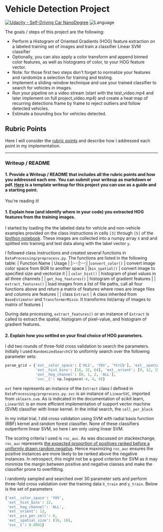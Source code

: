 # **Vehicle Detection Project**

[![Udacity - Self-Driving Car NanoDegree](https://s3.amazonaws.com/udacity-sdc/github/shield-carnd.svg)](http://www.udacity.com/drive)  ![Language](https://img.shields.io/badge/language-Python-green.svg)


The goals / steps of this project are the following:

* Perform a Histogram of Oriented Gradients (HOG) feature extraction on a labeled training set of images and train a classifier Linear SVM classifier
* Optionally, you can also apply a color transform and append binned color features, as well as histograms of color, to your HOG feature vector. 
* Note: for those first two steps don't forget to normalize your features and randomize a selection for training and testing.
* Implement a sliding-window technique and use your trained classifier to search for vehicles in images.
* Run your pipeline on a video stream (start with the test_video.mp4 and later implement on full project_video.mp4) and create a heat map of recurring detections frame by frame to reject outliers and follow detected vehicles.
* Estimate a bounding box for vehicles detected.

## Rubric Points
 Here I will consider the [rubric points](https://review.udacity.com/#!/rubrics/513/viewindividually) and describe how I addressed each point in my implementation.  

 ---
### Writeup / README

#### 1. Provide a Writeup / README that includes all the rubric points and how you addressed each one.  You can submit your writeup as markdown or pdf.  [Here](https://github.com/udacity/CarND-Vehicle-Detection/blob/master/writeup_template.md) is a template writeup for this project you can use as a guide and a starting point.  

You're reading it!

#### 1. Explain how (and identify where in your code) you extracted HOG features from the training images.
I started by loading the the labeled data for vehicle and non-vehicle examples provided on the class instructions in cells `[3]` through `[5]` of the [Ipython notebook](). These images are collected into a numpy array `X` and 
and splitted into training and test data along with the label vector `y`.

I followed class instructions and created several functions in `DataProcessing/preprocess.py`.  The functions are listed in the following table:
| Function Name |  Usage |
|:--:|:--:|
|`convert_color()` |  convert image color space from BGR to another space |
|`bin_spatial()` | convert image to specified size and vectorize it |
| `color_hist()` |   histogram of pixel values in all three channels |
| `get_hog_features()` | histogram of gradient features   |
| `extract_features()` | load images from a list of file paths, call all four functions above and return a matrix of features where rows are image files and columns are features  |
| class `Extract`  |  A class inherited from  `BaseEstimator` and `TransformerMixin`.  It transforms list/array of images to matrix of features |

During data processing, `extract_features()` or an instance of `Extract` is called to extract the spatial,
histogram of pixel-value, and histogram of gradient features.  

#### 2. Explain how you settled on your final choice of HOG parameters.

I did two rounds of three-fold cross validation to search the parameters.
Initially I used `RandomizedSearchCV` to uniformly search over the following parameter sets:
```python
param_grid = {'ext__color_space': ['HLS', 'YUV', 'YCrCb'], 'ext__spatial_size': [(16, 16), (32, 32), (64, 64)],
              'ext__hist_bins': [16, 32, 64], 'ext__orient': [9, 12, 15], 'ext__pix_per_cell': [4, 8, 12], 
              'ext__hog_channel': [0, 1, 2, 'ALL'],               
              'svc__C': np.logspace(-4, 4, 9)}
```
`ext` here represents an instance of the `Extract` class
I defined in `DataProcessing/preprocess.py`. `svc` is an instance of `LinearSVC`, imported from `sklearn.svm`.
As is indicated in the documentation of scikit learn, 
`LinearSVC` is an more efficient implementation of support vector machine (SVM) classifier with linear kernel.  In the initial search, the `cell_per_block`

In my initial trial, I did cross validation using SVM with radial basis function (RBF) kernel and 
random forest classifier. None of these classifiers outperform linear SVM, so here I am only using linear SVM.

The scoring criteria I used is `roc_auc`. As was discussed on stackexchange, `roc_auc` represents [the expected proportion of positives ranked before a uniformly drawn random negative](https://stats.stackexchange.com/questions/132777/what-does-auc-stand-for-and-what-is-it). Hence maximizing `roc_auc` ensures the positive instances are more likely to be ranked above the negative instances. In retrospect, this might not be a good criterion for SVM as it may minimize the margin between positive and negative classes and make the classifier prone to overfitting.  

I randomly sampled and searched over 30 parameter sets and perform three-fold cross validation over the training data `X_train` and `y_train`.  Below is the set of parameters 
```python
{'ext__color_space': 'YUV',
 'ext__hist_bins': 32,
 'ext__hog_channel': 'ALL',
 'ext__orient': 12,
 'ext__pix_per_cell': 8,
 'ext__spatial_size': (16, 16),
 'svc__C': 0.0001}
```











